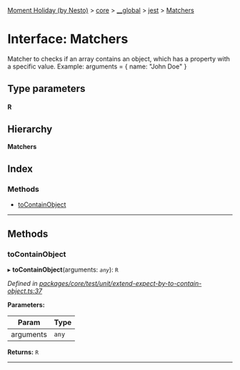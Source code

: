 [Moment Holiday (by Nesto)](../README.md) > [core](../modules/core.md) > [__global](../modules/core.__global.md) > [jest](../modules/core.__global.jest.md) > [Matchers](../interfaces/core.__global.jest.matchers.md)

# Interface: Matchers

Matcher to checks if an array contains an object, which has a property with a specific value. Example: arguments = { name: "John Doe" }

## Type parameters
#### R 
## Hierarchy

**Matchers**

## Index

### Methods

* [toContainObject](core.__global.jest.matchers.md#tocontainobject)

---

## Methods

<a id="tocontainobject"></a>

###  toContainObject

▸ **toContainObject**(arguments: *`any`*): `R`

*Defined in [packages/core/test/unit/extend-expect-by-to-contain-object.ts:37](https://github.com/nesto-software/moment-holiday/blob/72ce1a6/packages/core/test/unit/extend-expect-by-to-contain-object.ts#L37)*

**Parameters:**

| Param | Type |
| ------ | ------ |
| arguments | `any` |

**Returns:** `R`

___

